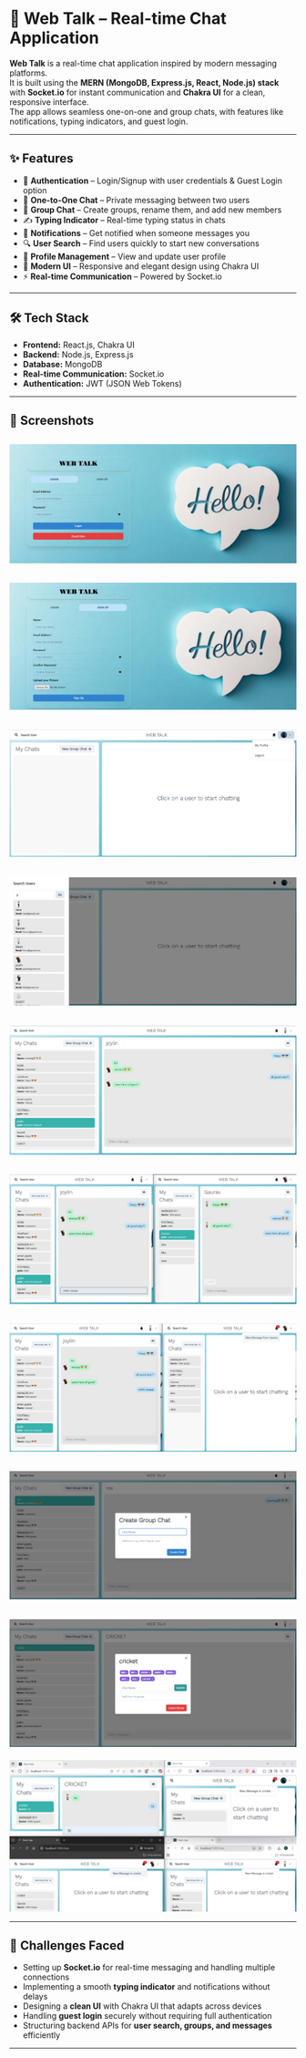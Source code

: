 # 💬 Web Talk – Real-time Chat Application

**Web Talk** is a real-time chat application inspired by modern messaging platforms.  
It is built using the **MERN (MongoDB, Express.js, React, Node.js) stack** with **Socket.io** for instant communication and **Chakra UI** for a clean, responsive interface.  
The app allows seamless one-on-one and group chats, with features like notifications, typing indicators, and guest login.  

---

## ✨ Features
- 🔑 **Authentication** – Login/Signup with user credentials & Guest Login option  
- 💬 **One-to-One Chat** – Private messaging between two users  
- 👥 **Group Chat** – Create groups, rename them, and add new members  
- ✍️ **Typing Indicator** – Real-time typing status in chats  
- 🔔 **Notifications** – Get notified when someone messages you  
- 🔍 **User Search** – Find users quickly to start new conversations  
- 🙍 **Profile Management** – View and update user profile  
- 🎨 **Modern UI** – Responsive and elegant design using Chakra UI  
- ⚡ **Real-time Communication** – Powered by Socket.io  

---

## 🛠 Tech Stack
- **Frontend:** React.js, Chakra UI  
- **Backend:** Node.js, Express.js  
- **Database:** MongoDB  
- **Real-time Communication:** Socket.io  
- **Authentication:** JWT (JSON Web Tokens)  

---

## 📸 Screenshots

![image alt](https://github.com/gaurav152003/webtalk/blob/master/Screenshot%202025-05-20%20001823.png)
---
![image alt](https://github.com/gaurav152003/webtalk/blob/master/Screenshot%202025-05-20%20001834.png)
---
![image alt](https://github.com/gaurav152003/webtalk/blob/master/Screenshot%202025-05-20%20002347.png)
---
![image alt](https://github.com/gaurav152003/chatapp/blob/3b2d2f8d72b2c7d1de46323775b361c2009453aa/Screenshot%202025-05-20%20002423.png)
---
![image alt](https://github.com/gaurav152003/chatapp/blob/cea0ae8dd7bbc5d58c36176e84ac6bb8045c67d9/Screenshot%202025-05-20%20003949.png)
---
![image alt](https://github.com/gaurav152003/chatapp/blob/8a08c4641f19b12d439d8df08ee44e9bbfd7b4ab/Screenshot%202025-05-20%20004218.png)
---
![image alt](https://github.com/gaurav152003/chatapp/blob/6b7b5cda2db1b777635a85b92eddacaa6af7a2c4/Screenshot%202025-05-20%20004305.png)
---
![image alt](https://github.com/gaurav152003/chatapp/blob/eecc72d2cf8b94732cec29e44c7b3473956ba7f7/Screenshot%202025-05-20%20004420.png)
---
![image alt](https://github.com/gaurav152003/chatapp/blob/993c2b165e0f380f92a89be41308aaaae2b170ce/Screenshot%202025-05-20%20004628.png)
---
![image alt](https://github.com/gaurav152003/chatapp/blob/dbb31cd4ae197de155c8789ce761fd42343d86eb/Screenshot%202025-05-20%20005354.png)

---
## 🧩 Challenges Faced
- Setting up **Socket.io** for real-time messaging and handling multiple connections  
- Implementing a smooth **typing indicator** and notifications without delays  
- Designing a **clean UI** with Chakra UI that adapts across devices  
- Handling **guest login** securely without requiring full authentication  
- Structuring backend APIs for **user search, groups, and messages** efficiently  

---

